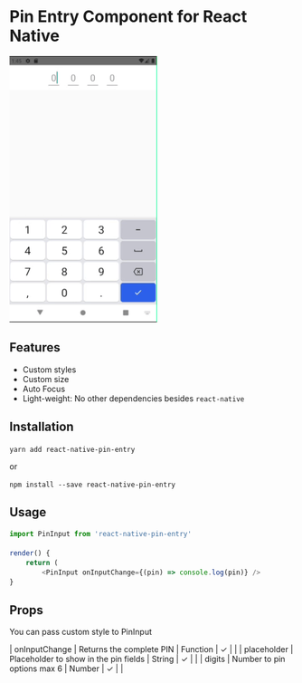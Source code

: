 # Pin Entry Component for React Native

![React Native Pin Entry](/README/pin.gif)

## Features

* Custom styles
* Custom size 
* Auto Focus
* Light-weight: No other dependencies besides `react-native`

## Installation

`yarn add react-native-pin-entry`

or

`npm install --save react-native-pin-entry`

## Usage

```javascript
import PinInput from 'react-native-pin-entry'

render() {
    return (
        <PinInput onInputChange={(pin) => console.log(pin)} />
}
```

## Props
You can pass custom style to PinInput

| onInputChange | Returns the complete PIN | Function | ✓ |  |
| placeholder | Placeholder to show in the pin fields | String | ✓ |  |
| digits | Number to pin options max 6 | Number | ✓ |  |
